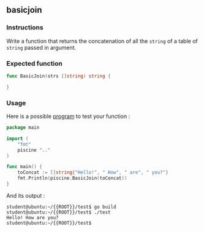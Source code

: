 ## basicjoin

### Instructions

Write a function that returns the concatenation of all the `string` of a table of `string` passed in argument.

### Expected function

```go
func BasicJoin(strs []string) string {

}
```

### Usage

Here is a possible [program](TODO-LINK) to test your function :

```go
package main

import (
	"fmt"
	piscine ".."
)

func main() {
	toConcat := []string{"Hello!", " How", " are", " you?"}
	fmt.Println(piscine.BasicJoin(toConcat))
}
```

And its output :

```console
student@ubuntu:~/{{ROOT}}/test$ go build
student@ubuntu:~/{{ROOT}}/test$ ./test
Hello! How are you?
student@ubuntu:~/{{ROOT}}/test$
```
